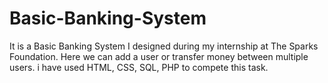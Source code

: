 # Basic-Banking-System
It is a Basic Banking System I designed during my internship at The Sparks Foundation. Here we can add a user or transfer money between multiple users. i have used HTML, CSS, SQL, PHP to compete this task.
